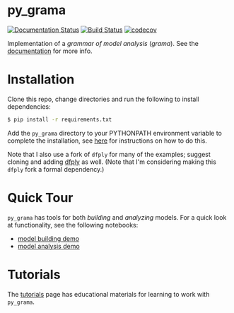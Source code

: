 # py_grama
[![Documentation Status](https://readthedocs.org/projects/py_grama/badge/?version=latest)](https://py_grama.readthedocs.io/en/latest/?badge=latest) [![Build Status](https://travis-ci.org/zdelrosario/py_grama.png?branch=master)](https://travis-ci.org/zdelrosario/py_grama) [![codecov](https://codecov.io/gh/zdelrosario/py_grama/branch/master/graph/badge.svg)](https://codecov.io/gh/zdelrosario/py_grama)

Implementation of a *grammar of model analysis* (*grama*). See the [documentation](https://py-grama.readthedocs.io/en/latest/) for more info.

# Installation
Clone this repo, change directories and run the following to install dependencies:

```bash
$ pip install -r requirements.txt
```
Add the `py_grama` directory to your PYTHONPATH environment variable to complete the installation, see [here](https://bic-berkeley.github.io/psych-214-fall-2016/using_pythonpath.html) for instructions on how to do this.

Note that I also use a fork of `dfply` for many of the examples; suggest cloning and adding [dfply](https://github.com/zdelrosario/dfply) as well. (Note that I'm considering making this `dfply` fork a formal dependency.)

# Quick Tour
`py_grama` has tools for both *building* and *analyzing* models. For a quick look at functionality, see the following notebooks:

- [model building demo](https://github.com/zdelrosario/py_grama/blob/master/examples/demo/builder_demo.ipynb)
- [model analysis demo](https://github.com/zdelrosario/py_grama/blob/master/examples/demo/analysis_demo.ipynb)

# Tutorials
The [tutorials](https://github.com/zdelrosario/py_grama/tree/master/tutorials) page has educational materials for learning to work with `py_grama`.
